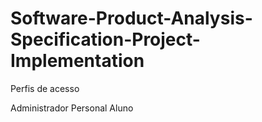# Software-Product-Analysis-Specification-Project-Implementation

Perfis de acesso

Administrador
Personal
Aluno